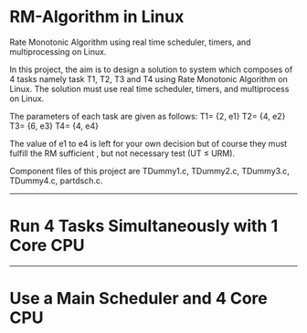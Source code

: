 # RM-Algorithm in Linux
Rate Monotonic Algorithm using real time scheduler, timers, and multiprocessing on Linux.


In this project, the aim is to design a solution to system which composes of 4 tasks namely task
T1, T2, T3 and T4 using Rate Monotonic Algorithm on Linux. The solution must use real time scheduler,
timers, and multiprocess on Linux.

The parameters of each task are given as follows:
T1= {2, e1}
T2= {4, e2}
T3= {6, e3}
T4= {4, e4}

The value of e1 to e4 is left for your own decision but of course they must fulfill the RM sufficient , but
not necessary test (UT ≤ URM).

Component files of this project are TDummy1.c, TDummy2.c, TDummy3.c, TDummy4.c, partdsch.c.

--------------------------------------------------------------------------------------------------------------
# Run 4 Tasks Simultaneously with 1 Core CPU


--------------------------------------------------------------------------------------------------------------
# Use a Main Scheduler and 4 Core CPU
